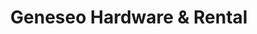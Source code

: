 ---
title: "Geneseo Hardware & Rental"
url: /geneseo/geneseo-hardware-and-rental/
shop: hardware
---